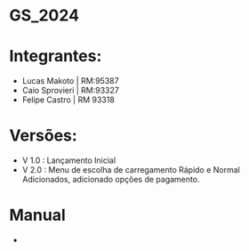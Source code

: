 # GS_2024

# Integrantes:
  * Lucas Makoto   | RM:95387
  * Caio Sprovieri | RM:93327
  * Felipe Castro  | RM 93318
# Versões:
* V 1.0 : Lançamento Inicial
* V 2.0 : Menu de escolha de carregamento Rápido e Normal Adicionados, adicionado opções de pagamento.

# Manual 
* 